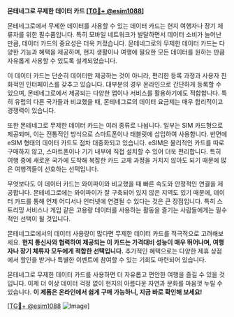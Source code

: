 **몬테네그로 무제한 데이터 카드 [[TG💪+ @esim1088](https://t.me/s/esim1088)]**

몬테네그로에서 무제한 데이터를 사용할 수 있는 데이터 카드는 현지 여행자나 장기 체류자를 위한 필수품입니다. 특히 모바일 네트워크가 발달하면서 데이터 소비가 늘어난 만큼, 데이터 카드의 중요성은 더욱 커졌습니다. 몬테네그로의 무제한 데이터 카드는 다양한 기능과 혜택을 제공하며, 현지 생활이나 여행에 필요한 모든 데이터를 원하는 만큼 자유롭게 사용할 수 있도록 설계되었습니다.

이 데이터 카드는 단순히 데이터만 제공하는 것이 아니라, 편리한 등록 과정과 사용자 친화적인 인터페이스를 갖추고 있습니다. 대부분의 경우 온라인으로 간단하게 등록할 수 있으며, 몬테네그로에서 제공되는 다양한 앱이나 서비스를 활용하기에도 적합합니다. 특히 유럽의 다른 국가들과 비교했을 때, 몬테네그로의 데이터 요금제는 매우 합리적이고 경쟁력이 있습니다.

또한 몬테네그로 무제한 데이터 카드는 여러 종류로 나뉩니다. 일부는 SIM 카드형으로 제공되며, 이는 전통적인 방식으로 스마트폰이나 태블릿에 삽입하여 사용합니다. 반면에 eSIM 형태의 데이터 카드도 점차 대중화되고 있습니다. eSIM은 물리적인 카드를 따로 구매하지 않고, 스마트폰이나 기기 내부에 직접 설치할 수 있어 더욱 편리합니다. 특히 여행 중에 새로운 국가에 도착해 복잡한 카드 교체 과정을 거치지 않아도 되기 때문에 많은 여행객들이 선호하는 선택입니다.

무엇보다도 이 데이터 카드는 와이파이와 비교했을 때 빠른 속도와 안정적인 연결을 제공합니다. 몬테네그로에는 와이파이가 잘 구축되어 있지 않은 지역도 있기 때문에, 데이터 카드를 통해 언제 어디서나 인터넷에 연결될 수 있다는 것은 큰 장점입니다. 특히 스트리밍 서비스나 게임 같은 고용량 데이터를 사용하는 활동을 즐기는 사람들에게는 필수적인 선택이 될 것입니다.

몬테네그로에서의 데이터 사용량이 많다면 무제한 데이터 카드를 적극적으로 고려해보세요. **현지 통신사와 협력하여 제공되는 이 카드는 가격대비 성능이 매우 뛰어나며, 여행자나 장기 체류자 모두에게 적합한 선택입니다.** 추가적인 혜택으로는 다양한 제휴 상점에서 할인을 받거나 특별한 이벤트에 참여할 수 있는 기회도 마련되어 있습니다.

몬테네그로 무제한 데이터 카드를 사용하면 더 자유롭고 편안한 여행을 즐길 수 있을 것입니다. 이제 더 이상 데이터 걱정 없이 현지의 아름다운 자연과 문화를 마음껏 누릴 수 있습니다. **이 제품은 온라인에서 쉽게 구매 가능하니, 지금 바로 확인해 보세요!** 

[[TG💪+ @esim1088](https://t.me/s/esim1088) ![Image](https://i.postimg.cc/Y0z9fWf4/image.png)]